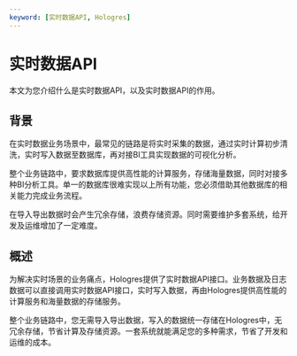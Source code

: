 ```yaml
---
keyword: [实时数据API, Hologres]
---
```


# 实时数据API

本文为您介绍什么是实时数据API，以及实时数据API的作用。

## 背景

在实时数据业务场景中，最常见的链路是将实时采集的数据，通过实时计算初步清洗，实时写入数据至数据库，再对接BI工具实现数据的可视化分析。

整个业务链路中，要求数据库提供高性能的计算服务，存储海量数据，同时对接多种BI分析工具。单一的数据库很难实现以上所有功能，您必须借助其他数据库的相关能力完成业务流程。

在导入导出数据时会产生冗余存储，浪费存储资源。同时需要维护多套系统，给开发及运维增加了一定难度。

## 概述

为解决实时场景的业务痛点，Hologres提供了实时数据API接口。业务数据及日志数据可以直接调用实时数据API接口，实时写入数据，再由Hologres提供高性能的计算服务和海量数据的存储服务。

整个业务链路中，您无需导入导出数据，写入的数据统一存储在Hologres中，无冗余存储，节省计算及存储资源。一套系统就能满足您的多种需求，节省了开发和运维的成本。


